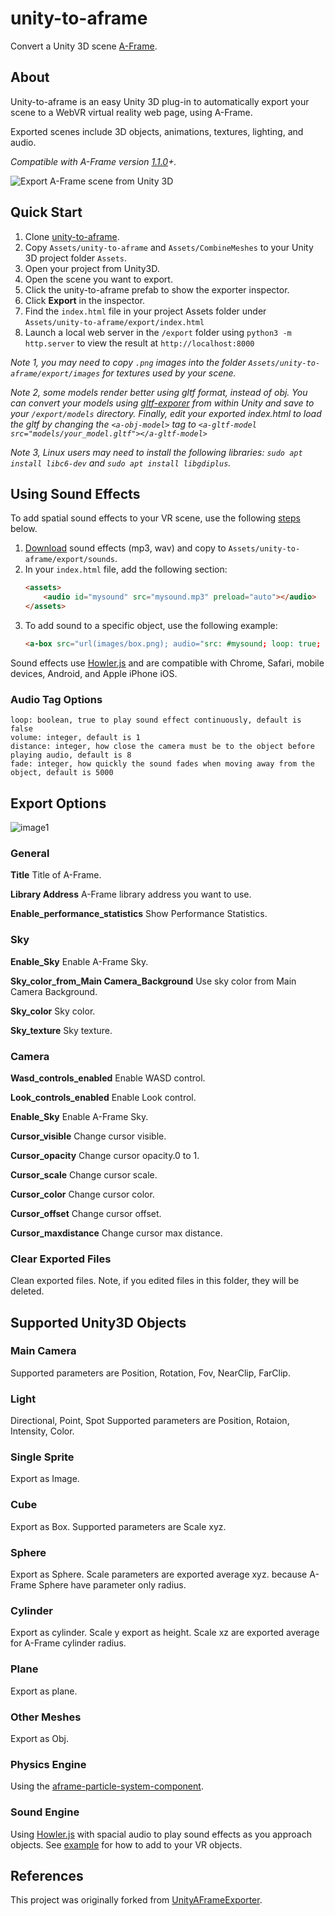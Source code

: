 unity-to-aframe
===============

Convert a Unity 3D scene [A-Frame](https://aframe.io/).

## About

Unity-to-aframe is an easy Unity 3D plug-in to automatically export your scene to a WebVR virtual reality web page, using A-Frame.

Exported scenes include 3D objects, animations, textures, lighting, and audio.

*Compatible with A-Frame version [1.1.0](https://aframe.io/docs/1.1.0/introduction/)+.*

![Export A-Frame scene from Unity 3D](screenshot.gif)

## Quick Start

1. Clone [unity-to-aframe](https://github.com/primaryobjects/unity-to-aframe.git).
2. Copy `Assets/unity-to-aframe` and `Assets/CombineMeshes` to your Unity 3D project folder `Assets`.
3. Open your project from Unity3D.
4. Open the scene you want to export.
5. Click the unity-to-aframe prefab to show the exporter inspector.
6. Click **Export** in the inspector.
7. Find the `index.html` file in your project Assets folder under `Assets/unity-to-aframe/export/index.html`
8. Launch a local web server in the `/export` folder using `python3 -m http.server` to view the result at `http://localhost:8000`

*Note 1, you may need to copy `.png` images into the folder `Assets/unity-to-aframe/export/images` for textures used by your scene.*

*Note 2, some models render better using gltf format, instead of obj. You can convert your models using [gltf-exporer](https://github.com/Plattar/gltf-exporter) from within Unity and save to your `/export/models` directory. Finally, edit your exported index.html to load the gltf by changing the `<a-obj-model>` tag to `<a-gltf-model src="models/your_model.gltf"></a-gltf-model>`*

*Note 3, Linux users may need to install the following libraries: `sudo apt install libc6-dev` and `sudo apt install libgdiplus`.*

## Using Sound Effects

To add spatial sound effects to your VR scene, use the following [steps](https://gist.github.com/primaryobjects/66516de4423f302856ecb82f23edb07e#a-frame-audio-sound-in-ios) below.

1. [Download](https://www.freesoundeffects.com/free-sounds/airplane-10004/) sound effects (mp3, wav) and copy to `Assets/unity-to-aframe/export/sounds`.
2. In your `index.html` file, add the following section:
    ```html
    <assets>
        <audio id="mysound" src="mysound.mp3" preload="auto"></audio>
    </assets>
    ```
3. To add sound to a specific object, use the following example:
    ```html
    <a-box src="url(images/box.png); audio="src: #mysound; loop: true; distance: 8;"></a-box>
    ```

Sound effects use [Howler.js](https://howlerjs.com/) and are compatible with Chrome, Safari, mobile devices, Android, and Apple iPhone iOS.

### Audio Tag Options

```
loop: boolean, true to play sound effect continuously, default is false
volume: integer, default is 1
distance: integer, how close the camera must be to the object before playing audio, default is 8
fade: integer, how quickly the sound fades when moving away from the object, default is 5000
```

## Export Options

![image1]()

### General

**Title**
  Title of A-Frame.

**Library Address**
  A-Frame library address you want to use.

**Enable_performance_statistics**
  Show Performance Statistics.

### Sky

**Enable_Sky**
  Enable A-Frame Sky.

**Sky_color_from_Main Camera_Background**
  Use sky color from Main Camera Background.

**Sky_color**
  Sky color.

**Sky_texture**
  Sky texture.

### Camera

**Wasd_controls_enabled**
  Enable WASD control.

**Look_controls_enabled**
  Enable Look control.

**Enable_Sky**
  Enable A-Frame Sky.

**Cursor_visible**
  Change cursor visible.

**Cursor_opacity**
  Change cursor opacity.0 to 1.

**Cursor_scale**
  Change cursor scale.

**Cursor_color**
  Change cursor color.

**Cursor_offset**
  Change cursor offset.
  
**Cursor_maxdistance**
  Change cursor max distance.

### Clear Exported Files

Clean exported files. Note, if you edited files in this folder, they will be deleted.

## Supported Unity3D Objects

### Main Camera

Supported parameters are Position, Rotation, Fov, NearClip, FarClip.

### Light

Directional, Point, Spot
Supported parameters are Position, Rotaion, Intensity, Color.

### Single Sprite

Export as Image.

### Cube

Export as Box.
Supported parameters are Scale xyz.

### Sphere

Export as Sphere.
Scale parameters are exported average xyz. because A-Frame Sphere have parameter only radius.

### Cylinder

Export as cylinder.
Scale y export as height.
Scale xz are exported average for A-Frame cylinder radius.

### Plane

Export as plane.

### Other Meshes

Export as Obj.

### Physics Engine

Using the [aframe-particle-system-component](https://github.com/IdeaSpaceVR/aframe-particle-system-component).

### Sound Engine

Using [Howler.js](https://howlerjs.com/) with spacial audio to play sound effects as you approach objects. See [example](https://gist.github.com/primaryobjects/66516de4423f302856ecb82f23edb07e#file-index-html) for how to add to your VR objects.

## References

This project was originally forked from [UnityAFrameExporter](https://github.com/umiyuki/UnityAFrameExporter).